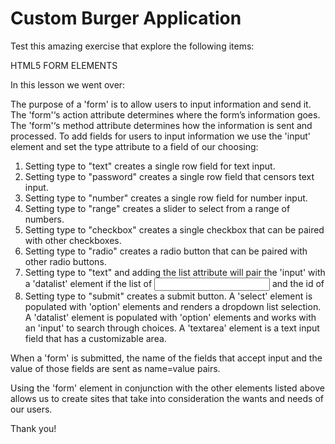 # Custom Burger Application
Test this amazing exercise that explore the following items:

HTML5 FORM ELEMENTS

In this lesson we went over:

The purpose of a 'form' is to allow users to input information and send it.
The 'form'‘s action attribute determines where the form’s information goes.
The 'form'‘s method attribute determines how the information is sent and processed.
To add fields for users to input information we use the 'input' element and set the type attribute to a field of our choosing:

1. Setting type to "text" creates a single row field for text input.
2. Setting type to "password" creates a single row field that censors text input.
3. Setting type to "number" creates a single row field for number input.
4. Setting type to "range" creates a slider to select from a range of numbers.
5. Setting type to "checkbox" creates a single checkbox that can be paired with other checkboxes.
6. Setting type to "radio" creates a radio button that can be paired with other radio buttons.
7. Setting type to "text" and adding the list attribute will pair the 'input' with a 'datalist' element if the list of <input> and the id of <datalist> are the same.
8. Setting type to "submit" creates a submit button.
A 'select' element is populated with 'option' elements and renders a dropdown list selection.
A 'datalist' element is populated with 'option' elements and works with an 'input' to search through choices.
A 'textarea' element is a text input field that has a customizable area.

When a 'form' is submitted, the name of the fields that accept input and the value of those fields are sent as name=value pairs.

Using the 'form' element in conjunction with the other elements listed above allows us to create sites that take into consideration the wants and needs of our users. 

Thank you!
